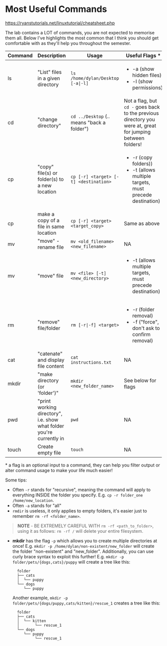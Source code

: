 # Most Useful Commands

https://ryanstutorials.net/linuxtutorial/cheatsheet.php 

The lab contains a LOT of commands, you are not expected to memorise them all. Below I've highlights the most common that I think you should get comfortable with as they'll help you throughout the semester.

| Command | Description | Usage | Useful Flags * |
| -- | -- | -- | -- |
| ls | "List" files in a given directory | `ls /home/dylan/Desktop [-a\|-l]` | <ul><li>-a (show hidden files)</li><li>-l (show permissions)</li></ul> |
| cd | "change directory" | `cd ../Desktop` (.. means "back a folder") | Not a flag, but `cd -` goes back to the previous directory you were at, great for jumping between folders! |
| cp | "copy" file(s) or folder(s) to a new location |  `cp [-r] <target> [-t] <destination>` | <ul><li>-r (copy folders))</li><li>-t (allows multiple targets, must precede destination)</li></ul> |
| cp | make a copy of a file in same location | `cp [-r] <target> <target_copy>` | Same as above |
| mv | "move" - rename file | `mv <old_filename> <new_filename>` | NA |
| mv | "move" file | `mv <file> [-t] <new_directory>` | <ul><li>-t (allows multiple targets, must precede destination)</li></ul> | 
| rm | "remove" file/folder | `rm [-r\|-f] <target>` | <ul><li>-r (folder removal)</li><li>-f ("force", don't ask to confirm removal)</li></ul> |
| cat | "catenate" and display file content | `cat instructions.txt` | NA |
| mkdir | "make directory (or 'folder')" | `mkdir <new_folder_name>` | See below for flags |
| pwd | "print working directory", i.e. show what folder you're currently in | `pwd` | NA |
| touch | Create empty file | `touch` | NA |

\* a flag is an optional input to a command, they can help you filter output or alter command usage to make your life much easier!

Some tips:

* Often `-r` stands for "recursive", meaning the command will apply to everything INSIDE the folder you specify. E.g. `cp -r folder_one /home/new_location`.
* Often `-a` stands for "all"
* `rmdir` is useless, it only applies to empty folders, it's easier just to remember `rm -rf <folder_name>`. 

> **NOTE** - BE EXTREMELY CAREFUL WITH `rm -rf <path_to_folder>`, using it as follows: `rm -rf /` will delete your entire filesystem.

* **mkdir** has the flag `-p` which allows you to create multiple directories at once! E.g. `mkdir -p /home/dylan/non-existent/new_folder` will create the folder "non-existent" and "new_folder". Additionally, you can use curly brace syntax to exploit this further! E.g. `mkdir -p folder/pets/{dogs,cats}/puppy` will create a tree like this:


        folder 
        ├── cats 
        │  └── puppy 
        └── dogs 
           └── puppy

    Another example, `mkdir -p folder/pets/{dogs/puppy,cats/kitten}/rescue_1` creates a tree like this:

        folder 
        ├── cats 
        │  └── kitten 
        │       └── rescue_1 
        └── dogs 
           └── puppy 
                └── rescue_1 